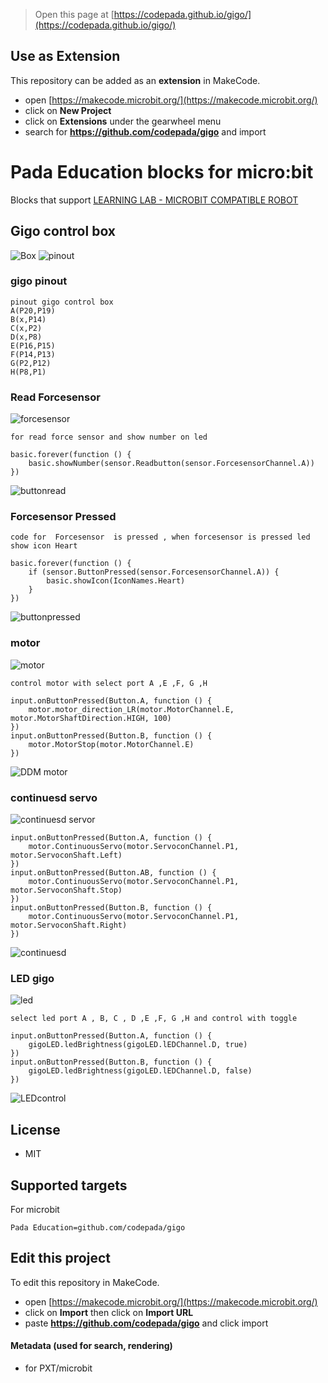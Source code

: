 
> Open this page at [https://codepada.github.io/gigo/](https://codepada.github.io/gigo/)

## Use as Extension

This repository can be added as an **extension** in MakeCode.

* open [https://makecode.microbit.org/](https://makecode.microbit.org/)
* click on **New Project**
* click on **Extensions** under the gearwheel menu
* search for **https://github.com/codepada/gigo** and import

# Pada Education blocks for micro:bit


Blocks that support [LEARNING LAB - MICROBIT COMPATIBLE ROBOT](https://padabook.com/th/products/545481-ชุดการเรียนรู้การเขียนโปรแกรม+Micro%3Abit+COMPATIBLE+ROBOTS)



## Gigo control box
![Box](https://github.com/codepada/gigo/blob/master/picture/micorbitbox.png)
![pinout](https://github.com/codepada/gigo/blob/master/picture/pinout.png)
### gigo pinout
```package
pinout gigo control box
A(P20,P19)
B(x,P14)
C(x,P2)
D(x,P8)
E(P16,P15)
F(P14,P13)
G(P2,P12)
H(P8,P1)
```
### Read Forcesensor
![forcesensor](https://github.com/codepada/gigo/blob/master/picture/forcesensor.png)

```package
for read force sensor and show number on led
```
```blocks
basic.forever(function () {
    basic.showNumber(sensor.Readbutton(sensor.ForcesensorChannel.A))
})
```
![buttonread](https://github.com/codepada/gigo/blob/master/picture/readbutton.png)

### Forcesensor Pressed

```package
code for  Forcesensor  is pressed , when forcesensor is pressed led show icon Heart
```
```blocks
basic.forever(function () {
    if (sensor.ButtonPressed(sensor.ForcesensorChannel.A)) {
        basic.showIcon(IconNames.Heart)
    }
})
```
![buttonpressed](https://github.com/codepada/gigo/blob/master/picture/buttonispressed.png)

### motor
![motor](https://github.com/codepada/gigo/blob/master/picture/motor.png)

```package
control motor with select port A ,E ,F, G ,H 
```
```blocks
input.onButtonPressed(Button.A, function () {
    motor.motor_direction_LR(motor.MotorChannel.E, motor.MotorShaftDirection.HIGH, 100)
})
input.onButtonPressed(Button.B, function () {
    motor.MotorStop(motor.MotorChannel.E)
})

```
![DDM motor](https://github.com/codepada/gigo/blob/master/picture/motorcontrol.png)

### continuesd servo
![continuesd servor](https://github.com/codepada/gigo/blob/master/picture/servocon.png)
```blocks
input.onButtonPressed(Button.A, function () {
    motor.ContinuousServo(motor.ServoconChannel.P1, motor.ServoconShaft.Left)
})
input.onButtonPressed(Button.AB, function () {
    motor.ContinuousServo(motor.ServoconChannel.P1, motor.ServoconShaft.Stop)
})
input.onButtonPressed(Button.B, function () {
    motor.ContinuousServo(motor.ServoconChannel.P1, motor.ServoconShaft.Right)
})

```
![continuesd](https://github.com/codepada/gigo/blob/master/picture/motorservocontrol.png)

### LED gigo
![ led](https://github.com/codepada/gigo/blob/master/picture/led.png)
```package
select led port A , B, C , D ,E ,F, G ,H and control with toggle 
```
```blocks
input.onButtonPressed(Button.A, function () {
    gigoLED.ledBrightness(gigoLED.lEDChannel.D, true)
})
input.onButtonPressed(Button.B, function () {
    gigoLED.ledBrightness(gigoLED.lEDChannel.D, false)
})

```
![LEDcontrol](https://github.com/codepada/gigo/blob/master/picture/ledcontrol.png)

## License

* MIT

## Supported targets
For microbit

```package
Pada Education=github.com/codepada/gigo
```


## Edit this project

To edit this repository in MakeCode.

* open [https://makecode.microbit.org/](https://makecode.microbit.org/)
* click on **Import** then click on **Import URL**
* paste **https://github.com/codepada/gigo** and click import

#### Metadata (used for search, rendering)

* for PXT/microbit
<script src="https://makecode.com/gh-pages-embed.js"></script><script>makeCodeRender("{{ site.makecode.home_url }}", "{{ site.github.owner_name }}/{{ site.github.repository_name }}");</script>
